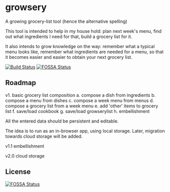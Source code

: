 growsery
========

A growing grocery-list tool (hence the alternative spelling)


This tool is intended to help in my house hold: plan next week's menu, find out what ingredients I need for that, build a grocery list for it.

It also intends to grow knowledge on the way: remember what a typical menu looks like, remember what ingredients are needed for a menu, so that it becomes easier and easier to obtain your next grocery list.

[![Build Status](https://travis-ci.org/xtofl/growsery.svg?branch=master)](https://travis-ci.org/xtofl/growsery)
[![FOSSA Status](https://app.fossa.io/api/projects/git%2Bgithub.com%2Fxtofl%2Fgrowsery.svg?type=shield)](https://app.fossa.io/projects/git%2Bgithub.com%2Fxtofl%2Fgrowsery?ref=badge_shield)

Roadmap
-------

v1. basic grocery list composition 
  a. compose a dish from ingredients
  b. compose a menu from dishes
  c. compose a week menu from menus
  d. compose a grocery list from a week menu
  e. add 'other' items to grocery list
  f. save/load cookbook
  g. save/load growserylist
  h. embellishment

All the entered data should be persistent and editable.

The idea is to run as an in-browser app, using local storage.  Later, migration towards cloud storage will be added.

v1.1 embellishment

v2.0 cloud storage


## License
[![FOSSA Status](https://app.fossa.io/api/projects/git%2Bgithub.com%2Fxtofl%2Fgrowsery.svg?type=large)](https://app.fossa.io/projects/git%2Bgithub.com%2Fxtofl%2Fgrowsery?ref=badge_large)